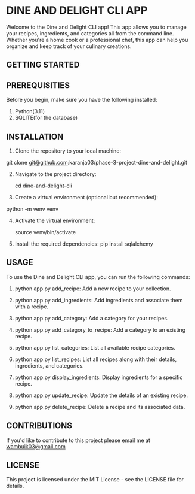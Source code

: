 # DINE AND DELIGHT CLI APP

Welcome to the Dine and Delight CLI app! This app allows you to manage your recipes, ingredients, and categories all from the command line. Whether you're a home cook or a professional chef, this app can help you organize and keep track of your culinary creations.

## GETTING STARTED

## PREREQUISITIES

Before you begin, make sure you have the following installed:

1. Python(3.11)
2. SQLITE(for the database)

## INSTALLATION

1. Clone the repository to your local machine:

  git clone git@github.com:karanja03/phase-3-project-dine-and-delight.git

2. Navigate to the project directory:

    cd dine-and-delight-cli

3. Create a virtual environment (optional but recommended):

python -m venv venv

4. Activate the virtual environment:
   
   source venv/bin/activate


5. Install the required dependencies:
    pip install sqlalchemy


## USAGE

To use the Dine and Delight CLI app, you can run the following commands:

1. python app.py add_recipe: Add a new recipe to your collection.

2. python app.py add_ingredients: Add ingredients and associate them with a recipe.

3. python app.py add_category: Add a category for your recipes.

4. python app.py add_category_to_recipe: Add a category to an existing recipe.

5. python app.py list_categories: List all available recipe categories.

6. python app.py list_recipes: List all recipes along with their details, ingredients, and categories.

7. python app.py display_ingredients: Display ingredients for a specific recipe.

8. python app.py update_recipe: Update the details of an existing recipe.

9. python app.py delete_recipe: Delete a recipe and its associated data.

## CONTRIBUTIONS

If you'd like to contribute to this project please email me at wambuik03@gmail.com


## LICENSE

This project is licensed under the MIT License - see the LICENSE file for details.




   